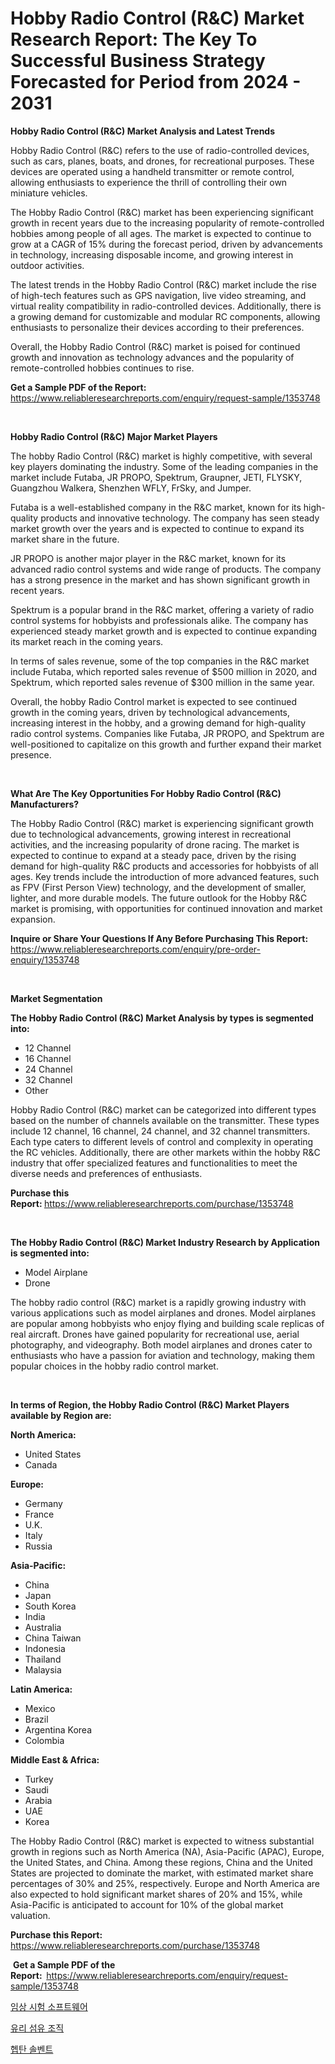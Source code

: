 <p><h1>Hobby Radio Control (R&C) Market Research Report: The Key To Successful Business Strategy Forecasted for Period from 2024 - 2031</h1></p><p><strong>Hobby Radio Control (R&C) Market Analysis and Latest Trends</strong></p>
<p><p>Hobby Radio Control (R&C) refers to the use of radio-controlled devices, such as cars, planes, boats, and drones, for recreational purposes. These devices are operated using a handheld transmitter or remote control, allowing enthusiasts to experience the thrill of controlling their own miniature vehicles.</p><p>The Hobby Radio Control (R&C) market has been experiencing significant growth in recent years due to the increasing popularity of remote-controlled hobbies among people of all ages. The market is expected to continue to grow at a CAGR of 15% during the forecast period, driven by advancements in technology, increasing disposable income, and growing interest in outdoor activities.</p><p>The latest trends in the Hobby Radio Control (R&C) market include the rise of high-tech features such as GPS navigation, live video streaming, and virtual reality compatibility in radio-controlled devices. Additionally, there is a growing demand for customizable and modular RC components, allowing enthusiasts to personalize their devices according to their preferences.</p><p>Overall, the Hobby Radio Control (R&C) market is poised for continued growth and innovation as technology advances and the popularity of remote-controlled hobbies continues to rise.</p></p>
<p><strong>Get a Sample PDF of the Report:&nbsp;</strong> <a href="https://www.reliableresearchreports.com/enquiry/request-sample/1353748">https://www.reliableresearchreports.com/enquiry/request-sample/1353748</a></p>
<p>&nbsp;</p>
<p><strong>Hobby Radio Control (R&C) Major Market Players</strong></p>
<p><p>The hobby Radio Control (R&C) market is highly competitive, with several key players dominating the industry. Some of the leading companies in the market include Futaba, JR PROPO, Spektrum, Graupner, JETI, FLYSKY, Guangzhou Walkera, Shenzhen WFLY, FrSky, and Jumper.</p><p>Futaba is a well-established company in the R&C market, known for its high-quality products and innovative technology. The company has seen steady market growth over the years and is expected to continue to expand its market share in the future.</p><p>JR PROPO is another major player in the R&C market, known for its advanced radio control systems and wide range of products. The company has a strong presence in the market and has shown significant growth in recent years.</p><p>Spektrum is a popular brand in the R&C market, offering a variety of radio control systems for hobbyists and professionals alike. The company has experienced steady market growth and is expected to continue expanding its market reach in the coming years.</p><p>In terms of sales revenue, some of the top companies in the R&C market include Futaba, which reported sales revenue of $500 million in 2020, and Spektrum, which reported sales revenue of $300 million in the same year.</p><p>Overall, the hobby Radio Control market is expected to see continued growth in the coming years, driven by technological advancements, increasing interest in the hobby, and a growing demand for high-quality radio control systems. Companies like Futaba, JR PROPO, and Spektrum are well-positioned to capitalize on this growth and further expand their market presence.</p></p>
<p>&nbsp;</p>
<p><strong>What Are The Key Opportunities For Hobby Radio Control (R&C) Manufacturers?</strong></p>
<p><p>The Hobby Radio Control (R&C) market is experiencing significant growth due to technological advancements, growing interest in recreational activities, and the increasing popularity of drone racing. The market is expected to continue to expand at a steady pace, driven by the rising demand for high-quality R&C products and accessories for hobbyists of all ages. Key trends include the introduction of more advanced features, such as FPV (First Person View) technology, and the development of smaller, lighter, and more durable models. The future outlook for the Hobby R&C market is promising, with opportunities for continued innovation and market expansion.</p></p>
<p><strong>Inquire or Share Your Questions If Any Before Purchasing This Report:</strong> <a href="https://www.reliableresearchreports.com/enquiry/pre-order-enquiry/1353748">https://www.reliableresearchreports.com/enquiry/pre-order-enquiry/1353748</a></p>
<p>&nbsp;</p>
<p><strong>Market Segmentation</strong></p>
<p><strong>The Hobby Radio Control (R&C) Market Analysis by types is segmented into:</strong></p>
<p><ul><li>12 Channel</li><li>16 Channel</li><li>24 Channel</li><li>32 Channel</li><li>Other</li></ul></p>
<p><p>Hobby Radio Control (R&C) market can be categorized into different types based on the number of channels available on the transmitter. These types include 12 channel, 16 channel, 24 channel, and 32 channel transmitters. Each type caters to different levels of control and complexity in operating the RC vehicles. Additionally, there are other markets within the hobby R&C industry that offer specialized features and functionalities to meet the diverse needs and preferences of enthusiasts.</p></p>
<p><strong>Purchase this Report:&nbsp;</strong><a href="https://www.reliableresearchreports.com/purchase/1353748">https://www.reliableresearchreports.com/purchase/1353748</a></p>
<p>&nbsp;</p>
<p><strong>The Hobby Radio Control (R&C) Market Industry Research by Application is segmented into:</strong></p>
<p><ul><li>Model Airplane</li><li>Drone</li></ul></p>
<p><p>The hobby radio control (R&C) market is a rapidly growing industry with various applications such as model airplanes and drones. Model airplanes are popular among hobbyists who enjoy flying and building scale replicas of real aircraft. Drones have gained popularity for recreational use, aerial photography, and videography. Both model airplanes and drones cater to enthusiasts who have a passion for aviation and technology, making them popular choices in the hobby radio control market.</p></p>
<p>&nbsp;</p>
<p><strong>In terms of Region, the Hobby Radio Control (R&C) Market Players available by Region are:</strong></p>
<p>
    <p> <strong> North America: </strong>
        <ul>
            <li>United States</li>
            <li>Canada</li>
        </ul>
        </p> 
    <p> <strong> Europe: </strong>
        <ul>
            <li>Germany</li>
            <li>France</li>
            <li>U.K.</li>
            <li>Italy</li>
            <li>Russia</li>
        </ul>
        </p> 
    <p> <strong> Asia-Pacific: </strong>
        <ul>
            <li>China</li>
            <li>Japan</li>
            <li>South Korea</li>
            <li>India</li>
            <li>Australia</li>
            <li>China Taiwan</li>
            <li>Indonesia</li>
            <li>Thailand</li>
            <li>Malaysia</li>
        </ul>
        </p> 
    <p> <strong> Latin America: </strong>
        <ul>
            <li>Mexico</li>
            <li>Brazil</li>
            <li>Argentina Korea</li>
            <li>Colombia</li>
        </ul>
        </p> 
    <p> <strong> Middle East & Africa: </strong>
        <ul>
            <li>Turkey</li>
            <li>Saudi</li>
            <li>Arabia</li>
            <li>UAE</li>
            <li>Korea</li>
        </ul>
    </p>
    </p>
<p><p>The Hobby Radio Control (R&C) market is expected to witness substantial growth in regions such as North America (NA), Asia-Pacific (APAC), Europe, the United States, and China. Among these regions, China and the United States are projected to dominate the market, with estimated market share percentages of 30% and 25%, respectively. Europe and North America are also expected to hold significant market shares of 20% and 15%, while Asia-Pacific is anticipated to account for 10% of the global market valuation.</p></p>
<p><strong>Purchase this Report: </strong><a href="https://www.reliableresearchreports.com/purchase/1353748">https://www.reliableresearchreports.com/purchase/1353748</a></p>
<p>&nbsp;<strong>Get a Sample PDF of the Report:&nbsp;&nbsp;</strong><a href="https://www.reliableresearchreports.com/enquiry/request-sample/1353748">https://www.reliableresearchreports.com/enquiry/request-sample/1353748</a></p>
<p><strong></strong></p>
<p><p><a href="https://medium.com/@angelardelean202220221/%EC%9E%84%EC%83%81%EC%8B%9C%ED%97%98-%EC%86%8C%ED%94%84%ED%8A%B8%EC%9B%A8%EC%96%B4-%EC%8B%9C%EC%9E%A5%EC%9D%98-%ED%8A%B8%EB%A0%8C%EB%93%9C%EC%99%80-%EC%8B%9C%EC%9E%A5-%EB%B6%84%EC%84%9D%EC%9D%80-2024-2031%EB%85%84%EA%B9%8C%EC%A7%80-%EC%98%88%EC%B8%A1%EB%90%A9%EB%8B%88%EB%8B%A4-e31d056da616">임상 시험 소프트웨어</a></p><p><a href="https://medium.com/@witoldadamczyk1904/%EC%9C%A0%EB%A6%AC%EC%84%AC%EC%9C%A0-%ED%8B%B0%EC%8A%88-%EC%8B%9C%EC%9E%A5-2031%EB%85%84%EA%B9%8C%EC%A7%80%EC%9D%98-%ED%8A%B8%EB%A0%8C%EB%93%9C-%EC%98%88%EC%B8%A1-%EB%B0%8F-%EA%B2%BD%EC%9F%81-%EB%B6%84%EC%84%9D-24fab38e9f1c">유리 섬유 조직</a></p><p><a href="https://medium.com/@giovanileannon/%ED%97%B5%ED%83%84-%EC%9A%A9%EB%A7%A4-%EC%8B%9C%EC%9E%A5-%EC%84%B1%EA%B3%B5%EC%A0%81%EC%9D%B8-%EB%B9%84%EC%A6%88%EB%8B%88%EC%8A%A4-%EC%A0%84%EB%9E%B5%EC%9D%98-%EC%97%B4%EC%87%A0-2031%EB%85%84%EA%B9%8C%EC%A7%80-%EC%98%88%EC%B8%A1-8cdc59c4333e">헵탄 솔벤트</a></p></p>